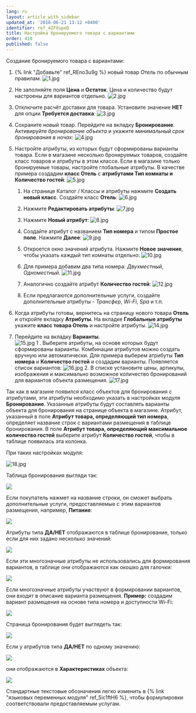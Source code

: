 ```yaml
---
lang: ru
layout: article_with_sidebar
updated_at: '2018-06-21 13:12 +0400'
identifier: ref_4ZFXupeD
title: Настройка бронируемого товара с вариантами
order: 410
published: false
---
```

Создание бронируемого товара с вариантами:

1.  {% link "Добавьте" ref_REno3u9g %} новый товар _Отель_ по обычным правилам. 
    ![1.jpg]({{site.baseurl}}/attachments/ref_4ZFXupeD/1.jpg)
2.  Не заполняйте поля **Цена** и **Остаток**. Цена и количество будут настроены для вариантов отдельно. 
    ![2.jpg]({{site.baseurl}}/attachments/ref_4ZFXupeD/2.jpg)
3.  Отключите расчёт доставки для товара. Установите значение **НЕТ** для опции **Требуется доставка**:
    ![3.jpg]({{site.baseurl}}/attachments/ref_4ZFXupeD/3.jpg)
4.  Сохраните новый товар. Перейдите на вкладку **Бронирование**. Активируйте _бронирование объекта_ и укажите _минимальный срок бронирования в ночах_:
    ![4.jpg]({{site.baseurl}}/attachments/ref_4ZFXupeD/4.jpg)

5.  Настройте атрибуты, из которых будут сформированы варианты товара. Если в магазине несколько бронируемых товаров, создайте класс товаров и атрибуты в этом классе. Если в магазине только бронируемые товары, настройте глобальные атрибуты. В качестве примера создадим **класс Отель** с **атрибутами Тип комнаты и Количество гостей**:
    ![5.jpg]({{site.baseurl}}/attachments/ref_4ZFXupeD/5.jpg)
      
    1.  На странице Каталог / Классы и атрибуты нажмите **Создать новый класс**. Создайте класс **Отель**:
        ![6.jpg]({{site.baseurl}}/attachments/ref_4ZFXupeD/6.jpg)

    2.  Нажмите **Редактировать атрибуты**:
        ![7.jpg]({{site.baseurl}}/attachments/ref_4ZFXupeD/7.jpg)

    3.  Нажмите **Новый атрибут**:
        ![8.jpg]({{site.baseurl}}/attachments/ref_4ZFXupeD/8.jpg)

    4.  Создайте атрибут с названием **Тип номера** и типом **Простое поле**. Нажмите **Далее**:
        ![9.jpg]({{site.baseurl}}/attachments/ref_4ZFXupeD/9.jpg)

    5.  Откроется окно значений атрибута. Нажмите **Новое значение**, чтобы указать каждый тип комнаты отдельно:
        ![10.jpg]({{site.baseurl}}/attachments/ref_4ZFXupeD/10.jpg)

    6.  Для примера добавим два типа номера: _Двухместный_, _Одноместный_.
        ![11.jpg]({{site.baseurl}}/attachments/ref_4ZFXupeD/11.jpg)

    7.  Аналогично создайте атрибут **Количество гостей**:
        ![12.jpg]({{site.baseurl}}/attachments/ref_4ZFXupeD/12.jpg)

    8.  Если предлагаются дополнительные услуги, создайте дополнительные атрибуты - _Трансфер_, _Wi-Fi_, _Spa_ и т.п.
        
6.  Когда атрибуты готовы, вернитесь на страницу нового товара **Отель** и откройте вкладку **Атрибуты**. На вкладке **Глобальные атрибуты** укажите **класс товара Отель** и настройте атрибуты.
   ![14.jpg]({{site.baseurl}}/attachments/ref_4ZFXupeD/14.jpg)

7.  Перейдите на вкладку **Варианты**.  
![15.jpg]({{site.baseurl}}/attachments/ref_4ZFXupeD/15.jpg)
     1 .  Выберите атрибуты, на основе которых будут сформированы варианты. Комбинации атрибутов можно создать вручную или автоматически. Для примера выберем атрибуты **Тип номера** и **Количество гостей** и создадим варианты. Появляется список вариантов:
     ![16.jpg]({{site.baseurl}}/attachments/ref_4ZFXupeD/16.jpg)
     2.  В списке установите цены, артикулы, изображения и максимально возможное количество бронирований для вариантов объекта размещения.
       ![17.jpg]({{site.baseurl}}/attachments/ref_4ZFXupeD/17.jpg)

Так как в магазине появился класс объектов для бронирования с атрибутами, эти атрибуты необходимо указать в настройках модуля **Бронирование**. Указанные атрибуты будут составлять варианты объекта для бронирования на странице объекта в магазине. Атрибут, указанный в поле **Атрибут товара, определяющий тип номера**, определяет название строк с вариантами размещения в таблице бронирования. В поле **Атрибут товара, определяющий максимальное количество гостей** выберите атрибут **Количество гостей**, чтобы в таблице появилась эта колонка.

При таких настройках модуля:

![18.jpg]({{site.baseurl}}/attachments/ref_4ZFXupeD/18.jpg)


Таблица бронирования выгляди так:

  ![]({{site.baseurl}}/attachments/8750040/8718818.png)

Если покупатель нажмет на название строки, он сможет выбрать дополнительные услуги, предоставляемые с этим вариантов размещения, например, **Питание**:

![]({{site.baseurl}}/attachments/8750040/8718820.png)

Атрибуты типа **ДА/НЕТ** отображаются в таблице бронирование, только если для них задано несколько значений:

![]({{site.baseurl}}/attachments/8750040/8718821.png)

Если эти многозначные атрибуты не использовались для формирования вариантов, в таблице они отображаются как окошко для галочки:

![]({{site.baseurl}}/attachments/8750040/8718822.png)

Если многозначные атрибуты участвуют в формировании вариантов, они входят в описание варианта размещения. **Пример:** создадим вариант размещения на основе типа номера и доступности Wi-Fi:

![]({{site.baseurl}}/attachments/8750040/8718823.png)

Страница бронирования будет выглядеть так:

![]({{site.baseurl}}/attachments/8750040/8718824.png)

Если у атрибутов типа **ДА/НЕТ** по одному значению:

![]({{site.baseurl}}/attachments/8750040/8718825.png)

они отображаются в **Характеристиках** объекта:

![]({{site.baseurl}}/attachments/8750040/8718827.png)

Стандартные текстовые обозначения легко изменить в {% link "языковых переменных модуля" ref_5ic1ftH6 %}, чтобы формулировки соответствовали предоставляемым услугам.
